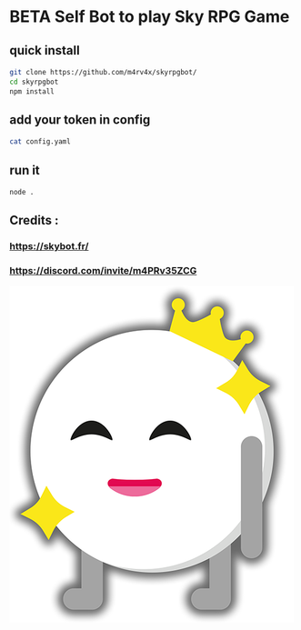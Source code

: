# BETA Self Bot to play Sky RPG Game

## quick install
```bash
git clone https://github.com/m4rv4x/skyrpgbot/
cd skyrpgbot
npm install
```
## add your token in config
```bash
cat config.yaml
```
## run it
```bash
node .
```

## Credits : 

### https://skybot.fr/

### https://discord.com/invite/m4PRv35ZCG


![pwned](image.png)
